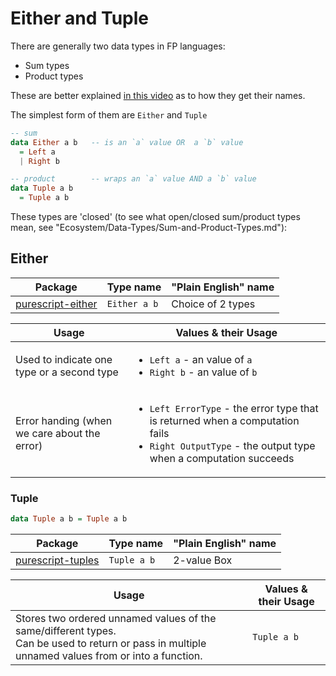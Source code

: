 # Either and Tuple

There are generally two data types in FP languages:
- Sum types
- Product types

These are better explained [in this video](https://youtu.be/Up7LcbGZFuo?t=19m8s) as to how they get their names.

The simplest form of them are `Either` and `Tuple`
```purescript
-- sum
data Either a b   -- is an `a` value OR  a `b` value
  = Left a
  | Right b

-- product        -- wraps an `a` value AND a `b` value
data Tuple a b
  = Tuple a b
```

These types are 'closed' (to see what open/closed sum/product types mean, see "Ecosystem/Data-Types/Sum-and-Product-Types.md"):

## Either

| Package | Type name | "Plain English" name |
| - | - | - |
| [purescript-either](https://pursuit.purescript.org/packages/purescript-either/4.0.0) | `Either a b` | Choice of 2 types

| Usage | Values & their Usage
| - | - |
| Used to indicate one type or a second type | <ul><li>`Left a` - an value of `a`</li><li>`Right b` - an value of `b`</li></ul>
| Error handing (when we care about the error) | <ul><li>`Left ErrorType` - the error type that is returned when a computation fails</li><li>`Right OutputType` - the output type when a computation succeeds</li></ul>

### Tuple

```purescript
data Tuple a b = Tuple a b
```

| Package | Type name | "Plain English" name |
| - | - | - |
| [purescript-tuples](https://pursuit.purescript.org/packages/purescript-tuples/5.0.0) | `Tuple a b` | 2-value Box

| Usage | Values & their Usage |
| - | - |
| Stores two ordered unnamed values of the same/different types.<br>Can be used to return or pass in multiple unnamed values from or into a function. | `Tuple a b` |
